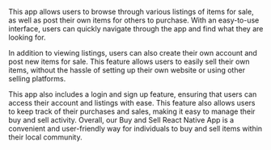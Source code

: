This app allows users to browse through various listings of items for sale, as well as post their own items for others to purchase. With an easy-to-use interface, users can quickly navigate through the app and find what they are looking for.

In addition to viewing listings, users can also create their own account and post new items for sale. This feature allows users to easily sell their own items, without the hassle of setting up their own website or using other selling platforms.

This app also includes a login and sign up feature, ensuring that users can access their account and listings with ease. This feature also allows users to keep track of their purchases and sales, making it easy to manage their buy and sell activity. Overall, our Buy and Sell React Native App is a convenient and user-friendly way for individuals to buy and sell items within their local community.
